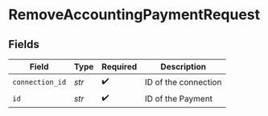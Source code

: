 # RemoveAccountingPaymentRequest


## Fields

| Field                | Type                 | Required             | Description          |
| -------------------- | -------------------- | -------------------- | -------------------- |
| `connection_id`      | *str*                | :heavy_check_mark:   | ID of the connection |
| `id`                 | *str*                | :heavy_check_mark:   | ID of the Payment    |
